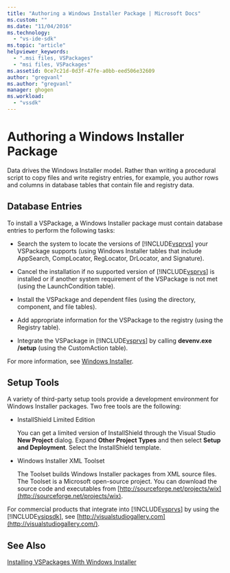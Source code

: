```yaml
---
title: "Authoring a Windows Installer Package | Microsoft Docs"
ms.custom: ""
ms.date: "11/04/2016"
ms.technology: 
  - "vs-ide-sdk"
ms.topic: "article"
helpviewer_keywords: 
  - ".msi files, VSPackages"
  - "msi files, VSPackages"
ms.assetid: 0ce7c21d-0d3f-47fe-a0bb-eed506e32609
author: "gregvanl"
ms.author: "gregvanl"
manager: ghogen
ms.workload: 
  - "vssdk"
---
```

# Authoring a Windows Installer Package
Data drives the Windows Installer model. Rather than writing a procedural script to copy files and write registry entries, for example, you author rows and columns in database tables that contain file and registry data.  
  
## Database Entries  
 To install a VSPackage, a Windows Installer package must contain database entries to perform the following tasks:  
  
-   Search the system to locate the versions of [!INCLUDE[vsprvs](../../code-quality/includes/vsprvs_md.md)] your VSPackage supports (using Windows Installer tables that include AppSearch, CompLocator, RegLocator, DrLocator, and Signature).  
  
-   Cancel the installation if no supported version of [!INCLUDE[vsprvs](../../code-quality/includes/vsprvs_md.md)] is installed or if another system requirement of the VSPackage is not met (using the LaunchCondition table).  
  
-   Install the VSPackage and dependent files (using the directory, component, and file tables).  
  
-   Add appropriate information for the VSPackage to the registry (using the Registry table).  
  
-   Integrate the VSPackage in [!INCLUDE[vsprvs](../../code-quality/includes/vsprvs_md.md)] by calling **devenv.exe /setup** (using the CustomAction table).  
  
 For more information, see [Windows Installer](http://msdn.microsoft.com/library/cc185688\(VS.85\).aspx).  
  
## Setup Tools  
 A variety of third-party setup tools provide a development environment for Windows Installer packages. Two free tools are the following:  
  
-   InstallShield Limited Edition  
  
     You can get a limited version of InstallShield through the Visual Studio **New Project** dialog. Expand **Other Project Types** and then select **Setup and Deployment**. Select the InstallShield template.  
  
-   Windows Installer XML Toolset  
  
     The Toolset builds Windows Installer packages from XML source files. The Toolset is a Microsoft open-source project. You can download the source code and executables from [http://sourceforge.net/projects/wix](http://sourceforge.net/projects/wix).  
  
 For commercial products that integrate into [!INCLUDE[vsprvs](../../code-quality/includes/vsprvs_md.md)] by using the [!INCLUDE[vsipsdk](../../extensibility/includes/vsipsdk_md.md)], see [http://visualstudiogallery.com](http://visualstudiogallery.com/).  
  
## See Also  
 [Installing VSPackages With Windows Installer](../../extensibility/internals/installing-vspackages-with-windows-installer.md)